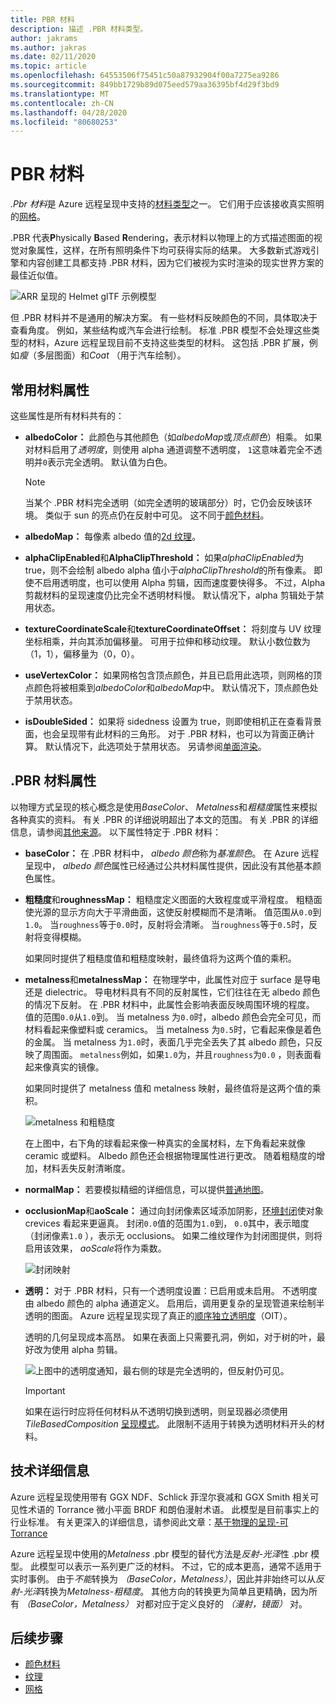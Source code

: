 ```yaml
---
title: PBR 材料
description: 描述 .PBR 材料类型。
author: jakrams
ms.author: jakras
ms.date: 02/11/2020
ms.topic: article
ms.openlocfilehash: 64553506f75451c50a87932904f00a7275ea9286
ms.sourcegitcommit: 849bb1729b89d075eed579aa36395bf4d29f3bd9
ms.translationtype: MT
ms.contentlocale: zh-CN
ms.lasthandoff: 04/28/2020
ms.locfileid: "80680253"
---
```

# <a name="pbr-materials"></a>PBR 材料

*.Pbr 材料*是 Azure 远程呈现中支持的[材料类型](../../concepts/materials.md)之一。 它们用于应该接收真实照明的[网格](../../concepts/meshes.md)。

.PBR 代表**P**hysically **B**ased **R**endering，表示材料以物理上的方式描述图面的视觉对象属性，这样，在所有照明条件下均可获得实际的结果。 大多数新式游戏引擎和内容创建工具都支持 .PBR 材料，因为它们被视为实时渲染的现实世界方案的最佳近似值。

![ARR 呈现的 Helmet glTF 示例模型](media/helmet.png)

但 .PBR 材料并不是通用的解决方案。 有一些材料反映颜色的不同，具体取决于查看角度。 例如，某些结构或汽车会进行绘制。 标准 .PBR 模型不会处理这些类型的材料，Azure 远程呈现目前不支持这些类型的材料。 这包括 .PBR 扩展，例如*瘦*（多层图面）和*Coat* （用于汽车绘制）。

## <a name="common-material-properties"></a>常用材料属性

这些属性是所有材料共有的：

* **albedoColor：** 此颜色与其他颜色（如*albedoMap*或*顶点颜色*）相乘。 如果对材料启用了*透明度*，则使用 alpha 通道调整不透明度， `1`这意味着完全不透明并`0`表示完全透明。 默认值为白色。

  > [!NOTE]
  > 当某个 .PBR 材料完全透明（如完全透明的玻璃部分）时，它仍会反映该环境。 类似于 sun 的亮点仍在反射中可见。 这不同于[颜色材料](color-materials.md)。

* **albedoMap：** 每像素 albedo 值的[2d 纹理](../../concepts/textures.md)。

* **alphaClipEnabled**和**AlphaClipThreshold：** 如果*alphaClipEnabled*为 true，则不会绘制 albedo alpha 值小于*alphaClipThreshold*的所有像素。 即使不启用透明度，也可以使用 Alpha 剪辑，因而速度要快得多。 不过，Alpha 剪裁材料的呈现速度仍比完全不透明材料慢。 默认情况下，alpha 剪辑处于禁用状态。

* **textureCoordinateScale**和**textureCoordinateOffset：** 将刻度与 UV 纹理坐标相乘，并向其添加偏移量。 可用于拉伸和移动纹理。 默认小数位数为（1，1），偏移量为（0，0）。

* **useVertexColor：** 如果网格包含顶点颜色，并且已启用此选项，则网格的顶点颜色将被相乘到*albedoColor*和*albedoMap*中。 默认情况下，顶点颜色处于禁用状态。

* **isDoubleSided：** 如果将 sidedness 设置为 true，则即使相机正在查看背景面，也会呈现带有此材料的三角形。 对于 .PBR 材料，也可以为背面正确计算。 默认情况下，此选项处于禁用状态。 另请参阅[单面渲染](single-sided-rendering.md)。

## <a name="pbr-material-properties"></a>.PBR 材料属性

以物理方式呈现的核心概念是使用*BaseColor*、 *Metalness*和*粗糙度*属性来模拟各种真实的资料。 有关 .PBR 的详细说明超出了本文的范围。 有关 .PBR 的详细信息，请参阅[其他来源](http://www.pbr-book.org)。 以下属性特定于 .PBR 材料：

* **baseColor：** 在 .PBR 材料中， *albedo 颜色*称为*基准颜色*。 在 Azure 远程呈现中， *albedo 颜色*属性已经通过公共材料属性提供，因此没有其他基本颜色属性。

* **粗糙度**和**roughnessMap：** 粗糙度定义图面的大致程度或平滑程度。 粗糙面使光源的显示方向大于平滑曲面，这使反射模糊而不是清晰。 值范围从`0.0`到`1.0`。 当`roughness`等于`0.0`时，反射将会清晰。 当`roughness`等于`0.5`时，反射将变得模糊。

  如果同时提供了粗糙度值和粗糙度映射，最终值将为这两个值的乘积。

* **metalness**和**metalnessMap：** 在物理学中，此属性对应于 surface 是导电还是 dielectric。 导电材料具有不同的反射属性，它们往往在无 albedo 颜色的情况下反射。 在 .PBR 材料中，此属性会影响表面反映周围环境的程度。 值的范围`0.0`从`1.0`到。 当 metalness 为`0.0`时，albedo 颜色会完全可见，而材料看起来像塑料或 ceramics。 当 metalness 为`0.5`时，它看起来像是着色的金属。 当 metalness 为`1.0`时，表面几乎完全丢失了其 albedo 颜色，只反映了周围面。 `metalness`例如，如果`1.0`为，并且`roughness`为`0.0` ，则表面看起来像真实的镜像。

  如果同时提供了 metalness 值和 metalness 映射，最终值将是这两个值的乘积。

  ![metalness 和粗糙度](./media/metalness-roughness.png)

  在上图中，右下角的球看起来像一种真实的金属材料，左下角看起来就像 ceramic 或塑料。 Albedo 颜色还会根据物理属性进行更改。 随着粗糙度的增加，材料丢失反射清晰度。

* **normalMap：** 若要模拟精细的详细信息，可以提供[普通地图](https://en.wikipedia.org/wiki/Normal_mapping)。

* **occlusionMap**和**aoScale：** 通过向封闭像素区域添加阴影，[环境封闭](https://en.wikipedia.org/wiki/Ambient_occlusion)使对象 crevices 看起来更逼真。 封闭`0.0`值的范围为`1.0`到， `0.0`其中，表示暗度（封闭像素`1.0` ），表示无 occlusions。 如果二维纹理作为封闭图提供，则将启用该效果， *aoScale*将作为乘数。

  ![封闭映射](./media/boom-box-ao2.gif)

* **透明：** 对于 .PBR 材料，只有一个透明度设置：已启用或未启用。 不透明度由 albedo 颜色的 alpha 通道定义。 启用后，调用更复杂的呈现管道来绘制半透明的图面。 Azure 远程呈现实现了真正的[顺序独立透明度](https://en.wikipedia.org/wiki/Order-independent_transparency)（OIT）。

  透明的几何呈现成本高昂。 如果在表面上只需要孔洞，例如，对于树的叶，最好改为使用 alpha 剪辑。

  ![上](./media/transparency.png)图中的透明度通知，最右侧的球是完全透明的，但反射仍可见。

  > [!IMPORTANT]
  > 如果在运行时应将任何材料从不透明切换到透明，则呈现器必须使用*TileBasedComposition* [呈现模式](../../concepts/rendering-modes.md)。 此限制不适用于转换为透明材料开头的材料。

## <a name="technical-details"></a>技术详细信息

Azure 远程呈现使用带有 GGX NDF、Schlick 菲涅尔衰减和 GGX Smith 相关可见性术语的 Torrance 微小平面 BRDF 和朗伯漫射术语。 此模型是目前事实上的行业标准。 有关更深入的详细信息，请参阅此文章：[基于物理的呈现-可 Torrance](http://www.codinglabs.net/article_physically_based_rendering_cook_torrance.aspx)

 Azure 远程呈现中使用的*Metalness* .pbr 模型的替代方法是*反射-光泽*性 .pbr 模型。 此模型可以表示一系列更广泛的材料。 不过，它的成本更高，通常不适用于实时事例。
由于*不能*转换为 *（BaseColor，Metalness）*，因此并非始终可以从*反射-光泽*转换为*Metalness-粗糙度*。 其他方向的转换更为简单且更精确，因为所有 *（BaseColor，Metalness）* 对都对应于定义良好的 *（漫射，镜面）* 对。

## <a name="next-steps"></a>后续步骤

* [颜色材料](color-materials.md)
* [纹理](../../concepts/textures.md)
* [网格](../../concepts/meshes.md)
